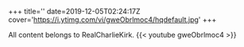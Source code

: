 +++
title=''
date=2019-12-05T02:24:17Z
cover='https://i.ytimg.com/vi/gweObrlmoc4/hqdefault.jpg'
+++

All content belongs to RealCharlieKirk.
{{< youtube gweObrlmoc4 >}}
